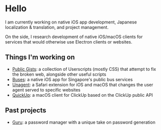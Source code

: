 # Hello

I am currently working on native iOS app development, Japanese localization & translation, and project management.

On the side, I research development of native iOS/macOS clients for services that would otherwise use Electron clients or websites. 

## Things I'm working on
- [Public Gists](https://gist.github.com/katagaki): a collection of Userscripts (mostly CSS) that attempt to fix the broken web, alongside other useful scripts
- [Buses](https://github.com/katagaki/Tsugi2): a native iOS app for Singapore's public bus services
- [Unagent](https://github.com/katagaki/BingMeUp): a Safari extension for iOS and macOS that changes the user agent served to specific websites
- [QuickUp](https://github.com/katagaki/QuickUp): a macOS client for ClickUp based on the ClickUp public API

## Past projects
- [Guru](https://github.com/katagaki/Guru): a password manager with a unique take on password generation

